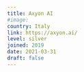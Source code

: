 ```yaml
---
title: Axyon AI
#image: 
country: Italy
link: https://axyon.ai/
level: silver
joined: 2019
date: 2021-03-31
draft: false
---
```

